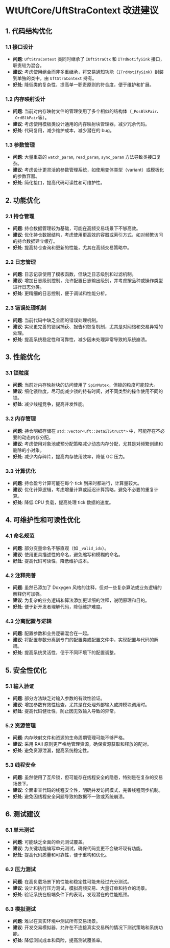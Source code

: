 # WtUftCore/UftStraContext 改进建议

## 1. 代码结构优化

### 1.1 接口设计
- **问题**: `UftStraContext` 类同时继承了 `IUftStraCtx` 和 `ITrdNotifySink` 接口，职责较为混合。
- **建议**: 考虑使用组合而非多重继承，将交易通知功能（`ITrdNotifySink`）封装到单独的类中，由 `UftStraContext` 持有。
- **好处**: 降低类的复杂性，提高单一职责原则的符合度，便于维护和扩展。

### 1.2 内存映射设计
- **问题**: 当前对内存映射文件的管理使用了多个相似的结构体（`_PosBlkPair`、`_OrdBlkPair`等）。
- **建议**: 考虑使用模板类设计通用的内存映射块管理器，减少冗余代码。
- **好处**: 代码复用，减少维护成本，减少潜在的 bug。

### 1.3 参数管理
- **问题**: 大量重载的 `watch_param`, `read_param`, `sync_param` 方法导致类接口复杂。
- **建议**: 考虑设计更灵活的参数管理系统，如使用变体类型（variant）或模板化的参数容器。
- **好处**: 简化接口，提高代码可读性和可维护性。

## 2. 功能优化

### 2.1 持仓管理
- **问题**: 持仓数据管理较为基础，可能在高频交易场景下不够高效。
- **建议**: 优化持仓数据结构，考虑使用更高效的容器或索引方式，如对频繁访问的持仓数据建立缓存。
- **好处**: 提高持仓查询和更新的性能，尤其在高频交易策略中。

### 2.2 日志管理
- **问题**: 日志记录使用了模板函数，但缺乏日志级别和过滤机制。
- **建议**: 增加日志级别控制，允许配置日志输出级别，并考虑按品种或操作类型进行日志分类。
- **好处**: 更精细的日志控制，便于调试和性能分析。

### 2.3 错误处理机制
- **问题**: 当前代码中缺乏全面的错误处理机制。
- **建议**: 实现更完善的错误捕获、报告和恢复机制，尤其是对网络和交易异常的处理。
- **好处**: 提高系统稳定性和可靠性，减少因未处理异常导致的系统崩溃。

## 3. 性能优化

### 3.1 锁粒度
- **问题**: 当前对内存映射块的访问使用了 `SpinMutex`，但锁的粒度可能较大。
- **建议**: 细化锁粒度，尽可能减少锁的持有时间，对不同类型的操作使用不同的锁。
- **好处**: 减少线程竞争，提高并发性能。

### 3.2 内存管理
- **问题**: 持仓明细存储在 `std::vector<uft::DetailStruct*>` 中，可能存在不必要的动态内存分配。
- **建议**: 考虑使用对象池或预分配策略减少动态内存分配，尤其是对频繁创建和删除的小对象。
- **好处**: 减少内存碎片，提高内存使用效率，降低 GC 压力。

### 3.3 计算优化
- **问题**: 持仓盈亏计算可能在每个 tick 到来时都进行，计算量较大。
- **建议**: 优化计算逻辑，考虑增量计算或延迟计算策略，避免不必要的重复计算。
- **好处**: 降低 CPU 负载，提高处理 tick 数据的速度。

## 4. 可维护性和可读性优化

### 4.1 命名规范
- **问题**: 部分变量命名不够直观（如 `_valid_idx`）。
- **建议**: 使用更具描述性的命名，避免缩写和模糊的命名。
- **好处**: 提高代码可读性，降低维护成本。

### 4.2 注释完善
- **问题**: 虽然已添加了 Doxygen 风格的注释，但对一些复杂算法或业务逻辑的解释仍可加强。
- **建议**: 为复杂的业务逻辑和算法添加更详细的注释，说明原理和目的。
- **好处**: 便于新开发者理解代码，降低维护难度。

### 4.3 分离配置与逻辑
- **问题**: 配置参数和业务逻辑混合在一起。
- **建议**: 将配置参数分离到专门的配置类或配置文件中，实现配置与代码的解耦。
- **好处**: 提高系统灵活性，便于不同环境下的配置调整。

## 5. 安全性优化

### 5.1 输入验证
- **问题**: 部分方法缺乏对输入参数的有效性验证。
- **建议**: 增加参数有效性检查，尤其是在处理外部输入或跨模块调用时。
- **好处**: 提高代码健壮性，防止因无效输入导致的异常。

### 5.2 资源管理
- **问题**: 内存映射文件和资源的生命周期管理可能不够严格。
- **建议**: 采用 RAII 原则更严格地管理资源，确保资源获取和释放的配对。
- **好处**: 避免资源泄漏，提高系统稳定性。

### 5.3 线程安全
- **问题**: 虽然使用了互斥锁，但可能存在线程安全的隐患，特别是在复杂的交易场景下。
- **建议**: 全面审查代码的线程安全性，明确并发访问模式，完善线程同步机制。
- **好处**: 避免因线程安全问题导致的数据不一致或系统崩溃。

## 6. 测试建议

### 6.1 单元测试
- **问题**: 可能缺乏全面的单元测试覆盖。
- **建议**: 为关键功能编写单元测试，确保代码变更不会破坏现有功能。
- **好处**: 提高代码质量和可靠性，便于重构和优化。

### 6.2 压力测试
- **问题**: 在高负载场景下的性能和稳定性可能未经过充分测试。
- **建议**: 设计和执行压力测试，模拟高频交易、大量订单和持仓的场景。
- **好处**: 验证系统在极端条件下的表现，发现潜在的性能瓶颈。

### 6.3 模拟测试
- **问题**: 难以在真实环境中测试所有交易场景。
- **建议**: 开发交易模拟器，允许在不连接真实交易所的情况下测试策略和系统功能。
- **好处**: 降低测试成本和风险，提高测试覆盖率。
